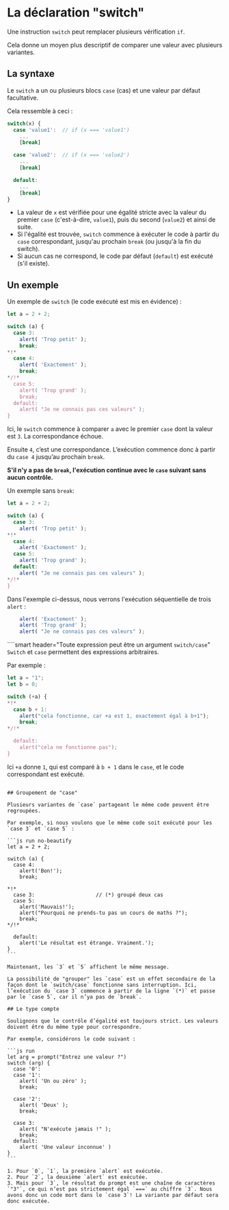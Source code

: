 # La déclaration "switch"

Une instruction `switch` peut remplacer plusieurs vérification `if`.

Cela donne un moyen plus descriptif de comparer une valeur avec plusieurs variantes.

## La syntaxe

Le `switch` a un ou plusieurs blocs `case` (cas) et une valeur par défaut facultative.

Cela ressemble à ceci : 

```js no-beautify
switch(x) {
  case 'value1':  // if (x === 'value1')
    ...
    [break]

  case 'value2':  // if (x === 'value2')
    ...
    [break]

  default:
    ...
    [break]
}
```

- La valeur de `x` est vérifiée pour une égalité stricte avec la valeur du premier `case` (c'est-à-dire, `value1`), puis du second (`value2`) et ainsi de suite.
- Si l'égalité est trouvée, `switch` commence à exécuter le code à partir du `case` correspondant, jusqu'au prochain `break` (ou jusqu'à la fin du switch).
- Si aucun cas ne correspond, le code par défaut (`default`) est exécuté (s'il existe).

## Un exemple

Un exemple de `switch` (le code exécuté est mis en évidence) :

```js run
let a = 2 + 2;

switch (a) {
  case 3:
    alert( 'Trop petit' );
    break;
*!*
  case 4:
    alert( 'Exactement' );
    break;
*/!*
  case 5:
    alert( 'Trop grand' );
    break;
  default:
    alert( "Je ne connais pas ces valeurs" );
}
```

Ici, le `switch` commence à comparer `a` avec le premier `case` dont la valeur est `3`. La correspondance échoue.

Ensuite `4`, c’est une correspondance. L’exécution commence donc à partir du `case 4` jusqu’au prochain `break`.

**S'il n'y a pas de `break`, l'exécution continue avec le `case` suivant sans aucun contrôle.**

Un exemple sans `break`:

```js run
let a = 2 + 2;

switch (a) {
  case 3:
    alert( 'Trop petit' );
*!*
  case 4:
    alert( 'Exactement' );
  case 5:
    alert( 'Trop grand' );
  default:
    alert( "Je ne connais pas ces valeurs" );
*/!*
}
```

Dans l'exemple ci-dessus, nous verrons l'exécution séquentielle de trois `alert` : 

```js
    alert( 'Exactement' );
    alert( 'Trop grand' );
    alert( "Je ne connais pas ces valeurs" );
```

````smart header="Toute expression peut être un argument `switch/case`"
`Switch` et `case` permettent des expressions arbitraires.

Par exemple :

```js run
let a = "1";
let b = 0;

switch (+a) {
*!*
  case b + 1:
    alert("cela fonctionne, car +a est 1, exactement égal à b+1");
    break;
*/!*

  default:
    alert("cela ne fonctionne pas");
}
```
Ici `+a` donne `1`, qui est comparé à `b + 1` dans le `case`, et le code correspondant est exécuté.
````

## Groupement de "case"

Plusieurs variantes de `case` partageant le même code peuvent être regroupées.

Par exemple, si nous voulons que le même code soit exécuté pour les `case 3` et `case 5` :

```js run no-beautify
let a = 2 + 2;

switch (a) {
  case 4:
    alert('Bon!');
    break;

*!*
  case 3:                    // (*) groupé deux cas
  case 5:
    alert('Mauvais!');
    alert("Pourquoi ne prends-tu pas un cours de maths ?");
    break;
*/!*

  default:
    alert('Le résultat est étrange. Vraiment.');
}
```

Maintenant, les `3` et `5` affichent le même message.

La possibilité de "grouper" les `case` est un effet secondaire de la façon dont le `switch/case` fonctionne sans interruption. Ici, l’exécution du `case 3` commence à partir de la ligne `(*)` et passe par le `case 5`, car il n’ya pas de `break`.

## Le type compte

Soulignons que le contrôle d’égalité est toujours strict. Les valeurs doivent être du même type pour correspondre.

Par exemple, considérons le code suivant :

```js run
let arg = prompt("Entrez une valeur ?")
switch (arg) {
  case '0':
  case '1':
    alert( 'Un ou zéro' );
    break;

  case '2':
    alert( 'Deux' );
    break;

  case 3:
    alert( "N'exécute jamais !" );
    break;
  default:
    alert( 'Une valeur inconnue' )
}
```

1. Pour `0`, `1`, la première `alert` est exécutée.
2. Pour `2`, la deuxième `alert` est exécutée.
3. Mais pour `3`, le résultat du prompt est une chaîne de caractères `"3"`, ce qui n’est pas strictement égal `===` au chiffre `3`. Nous avons donc un code mort dans le `case 3`! La variante par défaut sera donc exécutée.
